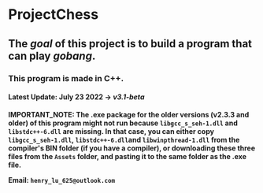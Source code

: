 # ProjectChess
## The _goal_ of this project is to build a program that can play *gobang*.
### This program is made in **C++**.
#### Latest Update: July 23 2022  -> *v3.1-beta*
**IMPORTANT_NOTE: The .exe package for the older versions (v2.3.3 and older) of this program might not run because ```libgcc_s_seh-1.dll``` and ```libstdc++-6.dll``` are missing. In that case, you can either copy  ```libgcc_s_seh-1.dll```, ```libstdc++-6.dll```and ```libwinpthread-1.dll``` from the compiler's BIN folder (if you have a compiler), or downloading these three files from the ```Assets``` folder, and pasting it to the same folder as the .exe file.**

**Email: ```henry_lu_625@outlook.com```**
